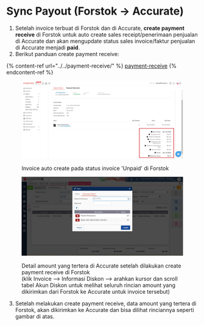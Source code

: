 # Sync Payout (Forstok -> Accurate)

1. Setelah invoice terbuat di Forstok dan di Accurate, **create payment receive** di Forstok untuk auto create sales receipt/penerimaan penjualan di Accurate dan akan mengupdate status sales invoice/faktur penjualan di Accurate menjadi **paid**.&#x20;
2. Berikut panduan create payment receive:

{% content-ref url="../../payment-receive/" %}
[payment-receive](../../payment-receive/)
{% endcontent-ref %}

<figure><img src="../../../.gitbook/assets/image (2) (1).png" alt=""><figcaption><p>Invoice auto create pada status invoice 'Unpaid' di Forstok</p></figcaption></figure>

<figure><img src="../../../.gitbook/assets/image (18).png" alt=""><figcaption><p>Detail amount yang tertera di Accurate setelah dilakukan create payment receive di Forstok<br>(klik Invoice --> Informasi Diskon --> arahkan kursor dan scroll tabel Akun Diskon untuk melihat seluruh rincian amount yang dikirimkan dari Forstok ke Accurate untuk invoice tersebut)</p></figcaption></figure>

3. Setelah melakukan create payment receive, data amount yang tertera di Forstok, akan dikirimkan ke Accurate dan bisa dilihat rinciannya seperti gambar di atas.&#x20;

